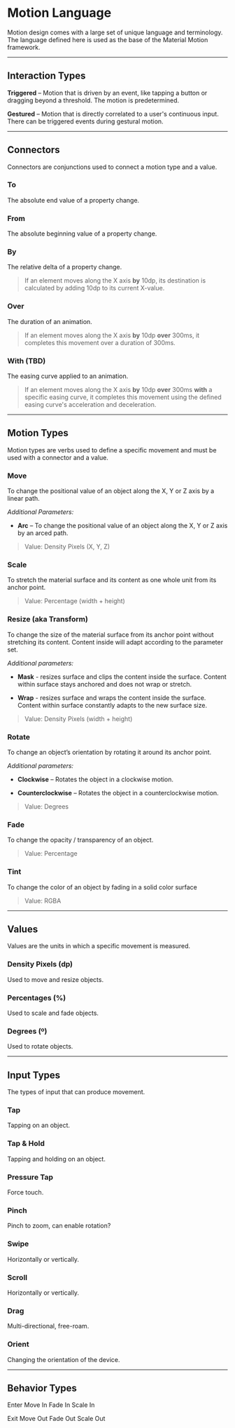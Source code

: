 # Motion Language

Motion design comes with a large set of unique language and terminology. The language defined here is used as the base of the Material Motion framework.

---

## Interaction Types

**Triggered** – Motion that is driven by an event, like tapping a button or dragging beyond a threshold. The motion is predetermined.

**Gestured** – Motion that is directly correlated to a user's continuous input. There can be triggered events during gestural motion.

---

## Connectors


Connectors are conjunctions used to connect a motion type and a value.


### To

The absolute end value of a property change.


### From

The absolute beginning value of a property change.


### By

The relative delta of a property change.

> If an element moves along the X axis **by** 10dp, its destination is calculated by adding 10dp to its current X-value.


### Over

The duration of an animation.

> If an element moves along the X axis **by** 10dp **over** 300ms, it completes this movement over a duration of 300ms.


### With (TBD)

The easing curve applied to an animation.

> If an element moves along the X axis **by** 10dp **over** 300ms **with** a specific easing curve, it completes this movement using the defined easing curve's acceleration and deceleration.


---

## Motion Types


Motion types are verbs used to define a specific movement and must be used with a connector and a value.


### Move

To change the positional value of an object along the X, Y or Z axis by a linear path.

*Additional Parameters:*

* **Arc** – To change the positional value of an object along the X, Y or Z axis by an arced path.

> Value: Density Pixels (X, Y, Z)

### Scale

To stretch the material surface and its content as one whole unit from its anchor point.

> Value: Percentage (width + height)


### Resize (aka Transform)

To change the size of the material surface from its anchor point without stretching its content. Content inside will adapt according to the parameter set.

*Additional parameters:*

* **Mask** - resizes surface and clips the content inside the surface. Content within surface stays anchored and does not wrap or stretch.

* **Wrap** - resizes surface and wraps the content inside the surface. Content within surface constantly adapts to the new surface size.

> Value: Density Pixels (width + height)


### Rotate

To change an object’s orientation by rotating it around its anchor point.

*Additional parameters:*

* **Clockwise** – Rotates the object in a clockwise motion.

* **Counterclockwise** – Rotates the object in a counterclockwise motion.

> Value: Degrees


### Fade

To change the opacity / transparency of an object.

> Value: Percentage


### Tint

To change the color of an object by fading in a solid color surface

> Value: RGBA


---

## Values

Values are the units in which a specific movement is measured.


### Density Pixels (dp)

Used to move and resize objects.


### Percentages (%)

Used to scale and fade objects.


### Degrees (º)

Used to rotate objects.


---

## Input Types

The types of input that can produce movement.


### Tap

Tapping on an object.


### Tap & Hold

Tapping and holding on an object.


### Pressure Tap

Force touch.


### Pinch

Pinch to zoom, can enable rotation?


### Swipe

Horizontally or vertically.


### Scroll

Horizontally or vertically.


### Drag

Multi-directional, free-roam.


### Orient

Changing the orientation of the device.


---

## Behavior Types

Enter
Move In
Fade In
Scale In

Exit
Move Out
Fade Out
Scale Out